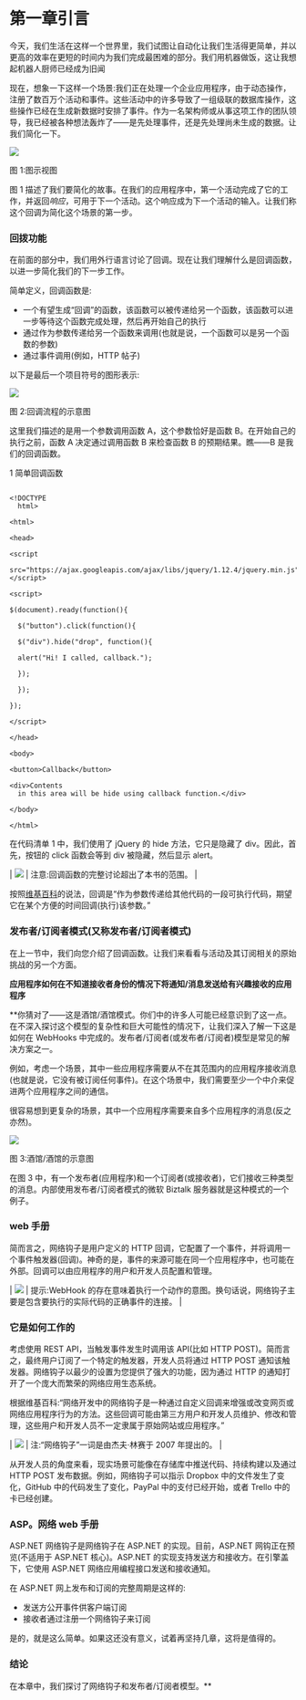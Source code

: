# 第一章引言

今天，我们生活在这样一个世界里，我们试图让自动化让我们生活得更简单，并以更高的效率在更短的时间内为我们完成最困难的部分。我们用机器做饭，这让我想起机器人厨师已经成为旧闻

现在，想象一下这样一个场景:我们正在处理一个企业应用程序，由于动态操作，注册了数百万个活动和事件。这些活动中的许多导致了一组级联的数据库操作，这些操作已经在生成新数据时安排了事件。作为一名架构师或从事这项工作的团队领导，我已经被各种想法轰炸了——是先处理事件，还是先处理尚未生成的数据。让我们简化一下。

![](img/image002.png)

图 1:图示视图

图 1 描述了我们要简化的故事。在我们的应用程序中，第一个活动完成了它的工作，并返回*响应*，可用于下一个活动。这个响应成为下一个活动的输入。让我们称这个回调为简化这个场景的第一步。

### 回拨功能

在前面的部分中，我们用外行语言讨论了回调。现在让我们理解什么是回调函数，以进一步简化我们的下一步工作。

简单定义，回调函数是:

*   一个有望生成“回调”的函数，该函数可以被传递给另一个函数，该函数可以进一步等待这个函数完成处理，然后再开始自己的执行
*   通过作为参数传递给另一个函数来调用(也就是说，一个函数可以是另一个函数的参数)
*   通过事件调用(例如，HTTP 帖子)

以下是最后一个项目符号的图形表示:

![](img/image003.png)

图 2:回调流程的示意图

这里我们描述的是用一个参数调用函数 A，这个参数恰好是函数 B。在开始自己的执行之前，函数 A 决定通过调用函数 B 来检查函数 B 的预期结果。瞧——B 是我们的回调函数。

 1 简单回调函数

```

<!DOCTYPE
  html>

<html>

<head>

<script
  src="https://ajax.googleapis.com/ajax/libs/jquery/1.12.4/jquery.min.js"></script>

<script>

$(document).ready(function(){

  $("button").click(function(){

  $("div").hide("drop", function(){

  alert("Hi! I called, callback.");

  });

  });

});

</script>

</head>

<body>

<button>Callback</button>

<div>Contents
  in this area will be hide using callback function.</div>

</body>

</html>

```

在代码清单 1 中，我们使用了 jQuery 的 hide 方法，它只是隐藏了 div。因此，首先，按钮的 click 函数会等到 div 被隐藏，然后显示 alert。

| ![](img/note.png) | 注意:回调函数的完整讨论超出了本书的范围。 |

按照[维基百科](https://en.wikipedia.org/wiki/Callback_(computer_programming))的说法，回调是“作为参数传递给其他代码的一段可执行代码，期望它在某个方便的时间回调(执行)该参数。”

### 发布者/订阅者模式(又称发布者/订阅者模式)

在上一节中，我们向您介绍了回调函数。让我们来看看与活动及其订阅相关的原始挑战的另一个方面。

**应用程序如何在不知道接收者身份的情况下将通知/消息发送给有兴趣接收的应用程序**

 **你猜对了——这是酒馆/酒馆模式。你们中的许多人可能已经意识到了这一点。在不深入探讨这个模型的复杂性和巨大可能性的情况下，让我们深入了解一下这是如何在 WebHooks 中完成的。发布者/订阅者(或发布者/订阅者)模型是常见的解决方案之一。

例如，考虑一个场景，其中一些应用程序需要从不在其范围内的应用程序接收消息(也就是说，它没有被订阅任何事件)。在这个场景中，我们需要至少一个中介来促进两个应用程序之间的通信。

很容易想到更复杂的场景，其中一个应用程序需要来自多个应用程序的消息(反之亦然)。

![](img/image005.png)

图 3:酒馆/酒馆的示意图

在图 3 中，有一个发布者(应用程序)和一个订阅者(或接收者)，它们接收三种类型的消息。内部使用发布者/订阅者模式的微软 Biztalk 服务器就是这种模式的一个例子。

### web 手册

简而言之，网络钩子是用户定义的 HTTP 回调，它配置了一个事件，并将调用一个事件触发器(回调)。神奇的是，事件的来源可能在同一个应用程序中，也可能在外部。回调可以由应用程序的用户和开发人员配置和管理。

| ![](img/tip.png) | 提示:WebHook 的存在意味着执行一个动作的意图。换句话说，网络钩子主要是包含要执行的实际代码的正确事件的连接。 |

### 它是如何工作的

考虑使用 REST API，当触发事件发生时调用该 API(比如 HTTP POST)。简而言之，最终用户订阅了一个特定的触发器，开发人员将通过 HTTP POST 通知该触发器。网络钩子以最少的设置为您提供了强大的功能，因为通过 HTTP 的通知打开了一个庞大而繁荣的网络应用生态系统。

根据维基百科:“网络开发中的网络钩子是一种通过自定义回调来增强或改变网页或网络应用程序行为的方法。这些回调可能由第三方用户和开发人员维护、修改和管理，这些用户和开发人员不一定隶属于原始网站或应用程序。”

| ![](img/note.png) | 注:“网络钩子”一词是由杰夫·林赛于 2007 年提出的。 |

从开发人员的角度来看，现实场景可能像在存储库中推送代码、持续构建以及通过 HTTP POST 发布数据。例如，网络钩子可以指示 Dropbox 中的文件发生了变化，GitHub 中的代码发生了变化，PayPal 中的支付已经开始，或者 Trello 中的卡已经创建。

### ASP。网络 web 手册

ASP.NET 网络钩子是网络钩子在 ASP.NET 的实现。目前，ASP.NET 网钩正在预览(不适用于 ASP.NET 核心)。ASP.NET 的实现支持发送方和接收方。在引擎盖下，它使用 ASP.NET 网络应用编程接口发送和接收通知。

在 ASP.NET 网上发布和订阅的完整周期是这样的:

*   发送方公开事件供客户端订阅
*   接收者通过注册一个网络钩子来订阅

是的，就是这么简单。如果这还没有意义，试着再坚持几章，这将是值得的。

### 结论

在本章中，我们探讨了网络钩子和发布者/订阅者模型。**